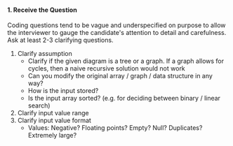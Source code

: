 #### 1. Receive the Question
Coding questions tend to be vague and underspecified on purpose to allow the interviewer to gauge the candidate's attention to detail and carefulness. <br />
Ask at least 2-3 clarifying questions.
1. Clarify assumption <br />
    - Clarify if the given diagram is a tree or a graph. If a graph allows for cycles, then a naive recursive solution would not work
    - Can you modify the original array / graph / data structure in any way?
    - How is the input stored?
    - Is the input array sorted? (e.g. for deciding between binary / linear search)
2. Clarify input value range
3. Clarify input value format
    - Values: Negative? Floating points? Empty? Null? Duplicates? Extremely large?

